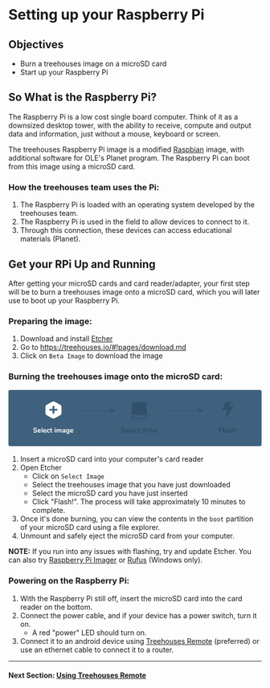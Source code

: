 # Setting up your Raspberry Pi

## Objectives

* Burn a treehouses image on a microSD card
* Start up your Raspberry Pi

## So What is the Raspberry Pi?
The Raspberry Pi is a low cost single board computer.  Think of it as a downsized desktop tower, with the ability to receive, compute and output data and information, just without a mouse, keyboard or screen.

The treehouses Raspberry Pi image is a modified [Raspbian](https://en.wikipedia.org/wiki/Raspbian) image, with additional software for OLE's Planet program.  The Raspberry Pi can boot from this image using a microSD card.

### How the treehouses team uses the Pi:  
1. The Raspberry Pi is loaded with an operating system developed by the treehouses team.
2. The Raspberry Pi is used in the field to allow devices to connect to it.
3. Through this connection, these devices can access educational materials (Planet).

## Get your RPi Up and Running
After getting your microSD cards and card reader/adapter, your first step will be to burn a treehouses image onto a microSD card, which you will later use to boot up your Raspberry Pi.

### Preparing the image:
1. Download and install [Etcher](https://etcher.io)
1. Go to https://treehouses.io/#!pages/download.md
1. Click on `Beta Image` to download the image


### Burning the treehouses image onto the microSD card:
![](images/etcher.gif)

1. Insert a microSD card into your computer's card reader
1. Open Etcher
    * Click on `Select Image`
    * Select the treehouses image that you have just downloaded
    * Select the microSD card you have just inserted
    * Click "Flash!".  The process will take approximately 10 minutes to complete.
1. Once it's done burning, you can view the contents in the `boot` partition of your microSD card using a file explorer.
1. Unmount and safely eject the microSD card from your computer.

**NOTE:** If you run into any issues with flashing, try and update Etcher. You can also try [Raspberry Pi Imager](https://www.raspberrypi.org/downloads) or [Rufus](https://github.com/pbatard/rufus/releases) (Windows only).

### Powering on the Raspberry Pi:
1. With the Raspberry Pi still off, insert the microSD card into the card reader on the bottom.
1. Connect the power cable, and if your device has a power switch, turn it on.
    * A red "power" LED should turn on.
1. Connect it to an android device using [Treehouses Remote](https://play.google.com/store/apps/details?id=io.treehouses.remote) (preferred) or use an ethernet cable to connect it to a router.

---
#### Next Section: [Using Treehouses Remote](treehouses-remote.md)
